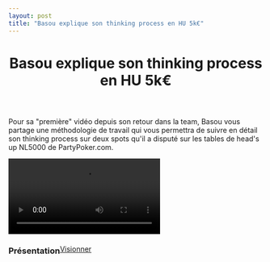 ```yaml
---
layout: post
title: "Basou explique son thinking process en HU 5k€"
---
```


<header>
	<h1>
		Basou explique son thinking process en HU 5k€
	</h1>
</header>
<div class="content">
	<p>
		Pour sa "première" vidéo depuis son retour dans la team, Basou vous partage une méthodologie de travail qui vous permettra de suivre en détail son thinking process sur deux spots qu'il a disputé sur les tables de head's up NL5000 de PartyPoker.com.
	</p>
	<div class="video-container">
		<video id="player" controls>
			<source src="http://videos.poker-academie.com/videos/Basou_NL5K.mp4" type="video/mp4" />
		</video>
	</div>
	<div style="display: flex; align-items: center;">
		<h3>Présentation</h3>
		<a class="arrow" href="#" onclick="document.querySelector('#player').currentTime=150"> Visionner </a>
	</div>
</div>
